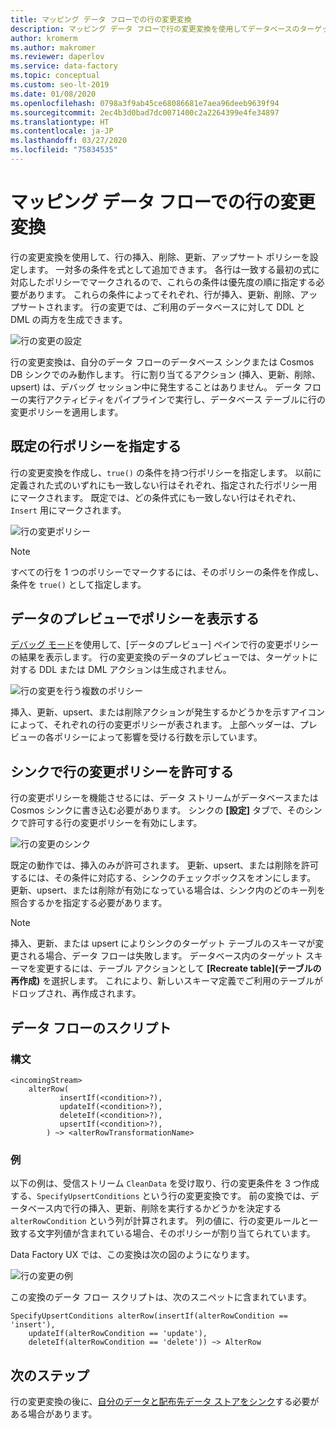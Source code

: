 ```yaml
---
title: マッピング データ フローでの行の変更変換
description: マッピング データ フローで行の変更変換を使用してデータベースのターゲットを更新する方法
author: kromerm
ms.author: makromer
ms.reviewer: daperlov
ms.service: data-factory
ms.topic: conceptual
ms.custom: seo-lt-2019
ms.date: 01/08/2020
ms.openlocfilehash: 0798a3f9ab45ce68086681e7aea96deeb9639f94
ms.sourcegitcommit: 2ec4b3d0bad7dc0071400c2a2264399e4fe34897
ms.translationtype: HT
ms.contentlocale: ja-JP
ms.lasthandoff: 03/27/2020
ms.locfileid: "75834535"
---
```

# <a name="alter-row-transformation-in-mapping-data-flow"></a>マッピング データ フローでの行の変更変換

行の変更変換を使用して、行の挿入、削除、更新、アップサート ポリシーを設定します。 一対多の条件を式として追加できます。 各行は一致する最初の式に対応したポリシーでマークされるので、これらの条件は優先度の順に指定する必要があります。 これらの条件によってそれぞれ、行が挿入、更新、削除、アップサートされます。 行の変更では、ご利用のデータベースに対して DDL と DML の両方を生成できます。

![行の変更の設定](media/data-flow/alter-row1.png "行の変更の設定")

行の変更変換は、自分のデータ フローのデータベース シンクまたは Cosmos DB シンクでのみ動作します。 行に割り当てるアクション (挿入、更新、削除、upsert) は、デバッグ セッション中に発生することはありません。 データ フローの実行アクティビティをパイプラインで実行し、データベース テーブルに行の変更ポリシーを適用します。

## <a name="specify-a-default-row-policy"></a>既定の行ポリシーを指定する

行の変更変換を作成し、`true()` の条件を持つ行ポリシーを指定します。 以前に定義された式のいずれにも一致しない行はそれぞれ、指定された行ポリシー用にマークされます。 既定では、どの条件式にも一致しない行はそれぞれ、`Insert` 用にマークされます。

![行の変更ポリシー](media/data-flow/alter-row4.png "行の変更ポリシー")

> [!NOTE]
> すべての行を 1 つのポリシーでマークするには、そのポリシーの条件を作成し、条件を `true()` として指定します。

## <a name="view-policies-in-data-preview"></a>データのプレビューでポリシーを表示する

[デバッグ モード](concepts-data-flow-debug-mode.md)を使用して、[データのプレビュー] ペインで行の変更ポリシーの結果を表示します。 行の変更変換のデータのプレビューでは、ターゲットに対する DDL または DML アクションは生成されません。

![行の変更を行う複数のポリシー](media/data-flow/alter-row3.png "行の変更を行う複数のポリシー")

挿入、更新、upsert、または削除アクションが発生するかどうかを示すアイコンによって、それぞれの行の変更ポリシーが表されます。 上部ヘッダーは、プレビューの各ポリシーによって影響を受ける行数を示しています。

## <a name="allow-alter-row-policies-in-sink"></a>シンクで行の変更ポリシーを許可する

行の変更ポリシーを機能させるには、データ ストリームがデータベースまたは Cosmos シンクに書き込む必要があります。 シンクの **[設定]** タブで、そのシンクで許可する行の変更ポリシーを有効にします。

![行の変更のシンク](media/data-flow/alter-row2.png "行の変更のシンク")

 既定の動作では、挿入のみが許可されます。 更新、upsert、または削除を許可するには、その条件に対応する、シンクのチェックボックスをオンにします。 更新、upsert、または削除が有効になっている場合は、シンク内のどのキー列を照合するかを指定する必要があります。

> [!NOTE]
> 挿入、更新、または upsert によりシンクのターゲット テーブルのスキーマが変更される場合、データ フローは失敗します。 データベース内のターゲット スキーマを変更するには、テーブル アクションとして **[Recreate table]\(テーブルの再作成\)** を選択します。 これにより、新しいスキーマ定義でご利用のテーブルがドロップされ、再作成されます。

## <a name="data-flow-script"></a>データ フローのスクリプト

### <a name="syntax"></a>構文

```
<incomingStream>
    alterRow(
           insertIf(<condition>?),
           updateIf(<condition>?),
           deleteIf(<condition>?),
           upsertIf(<condition>?),
        ) ~> <alterRowTransformationName>
```

### <a name="example"></a>例

以下の例は、受信ストリーム `CleanData` を受け取り、行の変更条件を 3 つ作成する、`SpecifyUpsertConditions` という行の変更変換です。 前の変換では、データベース内で行の挿入、更新、削除を実行するかどうかを決定する `alterRowCondition` という列が計算されます。 列の値に、行の変更ルールと一致する文字列値が含まれている場合、そのポリシーが割り当てられています。

Data Factory UX では、この変換は次の図のようになります。

![行の変更の例](media/data-flow/alter-row4.png "行の変更の例")

この変換のデータ フロー スクリプトは、次のスニペットに含まれています。

```
SpecifyUpsertConditions alterRow(insertIf(alterRowCondition == 'insert'),
    updateIf(alterRowCondition == 'update'),
    deleteIf(alterRowCondition == 'delete')) ~> AlterRow
```

## <a name="next-steps"></a>次のステップ

行の変更変換の後に、[自分のデータと配布先データ ストアをシンク](data-flow-sink.md)する必要がある場合があります。
